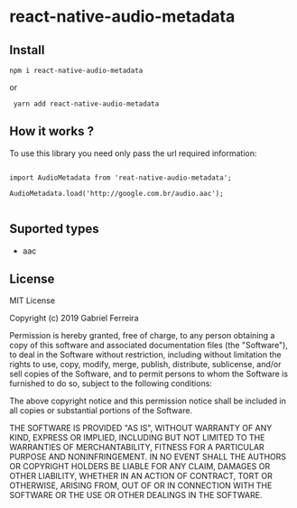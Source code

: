 # react-native-audio-metadata

## Install
 
 ```
 npm i react-native-audio-metadata 
 ```

 or 
```
 yarn add react-native-audio-metadata 
 ```


 ## How it works ?

To use this library you need only pass the url required information:

````

import AudioMetadata from 'reat-native-audio-metadata';

AudioMetadata.load('http://google.com.br/audio.aac');


````

## Suported types

- aac


## License
MIT License

Copyright (c) 2019 Gabriel Ferreira

Permission is hereby granted, free of charge, to any person obtaining a copy
of this software and associated documentation files (the "Software"), to deal
in the Software without restriction, including without limitation the rights
to use, copy, modify, merge, publish, distribute, sublicense, and/or sell
copies of the Software, and to permit persons to whom the Software is
furnished to do so, subject to the following conditions:

The above copyright notice and this permission notice shall be included in all
copies or substantial portions of the Software.

THE SOFTWARE IS PROVIDED "AS IS", WITHOUT WARRANTY OF ANY KIND, EXPRESS OR
IMPLIED, INCLUDING BUT NOT LIMITED TO THE WARRANTIES OF MERCHANTABILITY,
FITNESS FOR A PARTICULAR PURPOSE AND NONINFRINGEMENT. IN NO EVENT SHALL THE
AUTHORS OR COPYRIGHT HOLDERS BE LIABLE FOR ANY CLAIM, DAMAGES OR OTHER
LIABILITY, WHETHER IN AN ACTION OF CONTRACT, TORT OR OTHERWISE, ARISING FROM,
OUT OF OR IN CONNECTION WITH THE SOFTWARE OR THE USE OR OTHER DEALINGS IN THE
SOFTWARE.